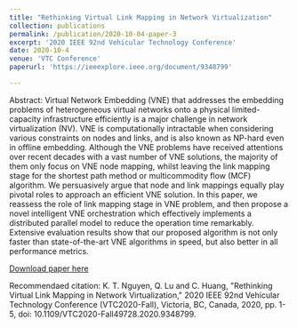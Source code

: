 ```yaml
---
title: "Rethinking Virtual Link Mapping in Network Virtualization"
collection: publications
permalink: /publication/2020-10-04-paper-3
excerpt: '2020 IEEE 92nd Vehicular Technology Conference'
date: 2020-10-4
venue: 'VTC Conference'
paperurl: 'https://ieeexplore.ieee.org/document/9348799'

---
```

Abstract:
Virtual Network Embedding (VNE) that addresses the embedding problems of heterogeneous virtual networks onto a physical limited-capacity infrastructure efficiently is a major challenge in network virtualization (NV). VNE is computationally intractable when considering various constraints on nodes and links, and is also known as NP-hard even in offline embedding. Although the VNE problems have received attentions over recent decades with a vast number of VNE solutions, the majority of them only focus on VNE node mapping, whilst leaving the link mapping stage for the shortest path method or multicommodity flow (MCF) algorithm. We persuasively argue that node and link mappings equally play pivotal roles to approach an efficient VNE solution. 
In this paper, we reassess the role of link mapping stage in VNE problem, and then propose a novel intelligent VNE orchestration which effectively implements a distributed parallel model to reduce the operation time remarkably. Extensive evaluation results show that our proposed algorithm is not only faster than state-of-the-art VNE algorithms in speed, but also better in all performance metrics.

[Download paper here](https://ieeexplore.ieee.org/document/9348799)

Recommendaed citation: K. T. Nguyen, Q. Lu and C. Huang, "Rethinking Virtual Link Mapping in Network Virtualization," 2020 IEEE 92nd Vehicular Technology Conference (VTC2020-Fall), Victoria, BC, Canada, 2020, pp. 1-5, doi: 10.1109/VTC2020-Fall49728.2020.9348799.
